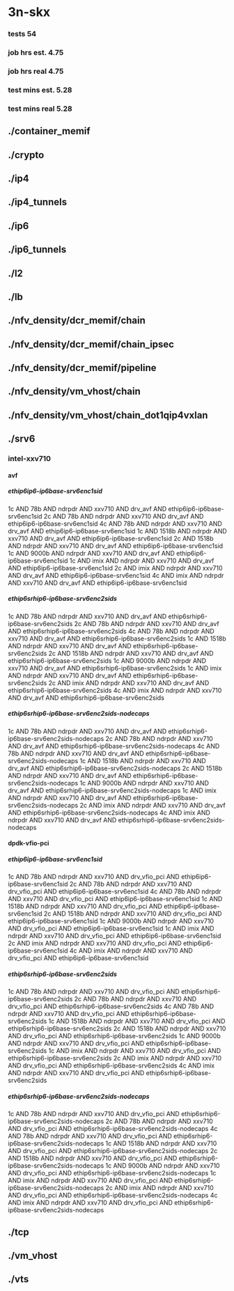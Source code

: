 # 3n-skx
### tests 54
### job hrs est. 4.75
### job hrs real 4.75
### test mins est. 5.28
### test mins real 5.28
## ./container_memif
## ./crypto
## ./ip4
## ./ip4_tunnels
## ./ip6
## ./ip6_tunnels
## ./l2
## ./lb
## ./nfv_density/dcr_memif/chain
## ./nfv_density/dcr_memif/chain_ipsec
## ./nfv_density/dcr_memif/pipeline
## ./nfv_density/vm_vhost/chain
## ./nfv_density/vm_vhost/chain_dot1qip4vxlan
## ./srv6
### intel-xxv710
#### avf
##### ethip6ip6-ip6base-srv6enc1sid
1c AND 78b AND ndrpdr AND xxv710 AND drv_avf AND ethip6ip6-ip6base-srv6enc1sid
2c AND 78b AND ndrpdr AND xxv710 AND drv_avf AND ethip6ip6-ip6base-srv6enc1sid
4c AND 78b AND ndrpdr AND xxv710 AND drv_avf AND ethip6ip6-ip6base-srv6enc1sid
1c AND 1518b AND ndrpdr AND xxv710 AND drv_avf AND ethip6ip6-ip6base-srv6enc1sid
2c AND 1518b AND ndrpdr AND xxv710 AND drv_avf AND ethip6ip6-ip6base-srv6enc1sid
1c AND 9000b AND ndrpdr AND xxv710 AND drv_avf AND ethip6ip6-ip6base-srv6enc1sid
1c AND imix AND ndrpdr AND xxv710 AND drv_avf AND ethip6ip6-ip6base-srv6enc1sid
2c AND imix AND ndrpdr AND xxv710 AND drv_avf AND ethip6ip6-ip6base-srv6enc1sid
4c AND imix AND ndrpdr AND xxv710 AND drv_avf AND ethip6ip6-ip6base-srv6enc1sid
##### ethip6srhip6-ip6base-srv6enc2sids
1c AND 78b AND ndrpdr AND xxv710 AND drv_avf AND ethip6srhip6-ip6base-srv6enc2sids
2c AND 78b AND ndrpdr AND xxv710 AND drv_avf AND ethip6srhip6-ip6base-srv6enc2sids
4c AND 78b AND ndrpdr AND xxv710 AND drv_avf AND ethip6srhip6-ip6base-srv6enc2sids
1c AND 1518b AND ndrpdr AND xxv710 AND drv_avf AND ethip6srhip6-ip6base-srv6enc2sids
2c AND 1518b AND ndrpdr AND xxv710 AND drv_avf AND ethip6srhip6-ip6base-srv6enc2sids
1c AND 9000b AND ndrpdr AND xxv710 AND drv_avf AND ethip6srhip6-ip6base-srv6enc2sids
1c AND imix AND ndrpdr AND xxv710 AND drv_avf AND ethip6srhip6-ip6base-srv6enc2sids
2c AND imix AND ndrpdr AND xxv710 AND drv_avf AND ethip6srhip6-ip6base-srv6enc2sids
4c AND imix AND ndrpdr AND xxv710 AND drv_avf AND ethip6srhip6-ip6base-srv6enc2sids
##### ethip6srhip6-ip6base-srv6enc2sids-nodecaps
1c AND 78b AND ndrpdr AND xxv710 AND drv_avf AND ethip6srhip6-ip6base-srv6enc2sids-nodecaps
2c AND 78b AND ndrpdr AND xxv710 AND drv_avf AND ethip6srhip6-ip6base-srv6enc2sids-nodecaps
4c AND 78b AND ndrpdr AND xxv710 AND drv_avf AND ethip6srhip6-ip6base-srv6enc2sids-nodecaps
1c AND 1518b AND ndrpdr AND xxv710 AND drv_avf AND ethip6srhip6-ip6base-srv6enc2sids-nodecaps
2c AND 1518b AND ndrpdr AND xxv710 AND drv_avf AND ethip6srhip6-ip6base-srv6enc2sids-nodecaps
1c AND 9000b AND ndrpdr AND xxv710 AND drv_avf AND ethip6srhip6-ip6base-srv6enc2sids-nodecaps
1c AND imix AND ndrpdr AND xxv710 AND drv_avf AND ethip6srhip6-ip6base-srv6enc2sids-nodecaps
2c AND imix AND ndrpdr AND xxv710 AND drv_avf AND ethip6srhip6-ip6base-srv6enc2sids-nodecaps
4c AND imix AND ndrpdr AND xxv710 AND drv_avf AND ethip6srhip6-ip6base-srv6enc2sids-nodecaps
#### dpdk-vfio-pci
##### ethip6ip6-ip6base-srv6enc1sid
1c AND 78b AND ndrpdr AND xxv710 AND drv_vfio_pci AND ethip6ip6-ip6base-srv6enc1sid
2c AND 78b AND ndrpdr AND xxv710 AND drv_vfio_pci AND ethip6ip6-ip6base-srv6enc1sid
4c AND 78b AND ndrpdr AND xxv710 AND drv_vfio_pci AND ethip6ip6-ip6base-srv6enc1sid
1c AND 1518b AND ndrpdr AND xxv710 AND drv_vfio_pci AND ethip6ip6-ip6base-srv6enc1sid
2c AND 1518b AND ndrpdr AND xxv710 AND drv_vfio_pci AND ethip6ip6-ip6base-srv6enc1sid
1c AND 9000b AND ndrpdr AND xxv710 AND drv_vfio_pci AND ethip6ip6-ip6base-srv6enc1sid
1c AND imix AND ndrpdr AND xxv710 AND drv_vfio_pci AND ethip6ip6-ip6base-srv6enc1sid
2c AND imix AND ndrpdr AND xxv710 AND drv_vfio_pci AND ethip6ip6-ip6base-srv6enc1sid
4c AND imix AND ndrpdr AND xxv710 AND drv_vfio_pci AND ethip6ip6-ip6base-srv6enc1sid
##### ethip6srhip6-ip6base-srv6enc2sids
1c AND 78b AND ndrpdr AND xxv710 AND drv_vfio_pci AND ethip6srhip6-ip6base-srv6enc2sids
2c AND 78b AND ndrpdr AND xxv710 AND drv_vfio_pci AND ethip6srhip6-ip6base-srv6enc2sids
4c AND 78b AND ndrpdr AND xxv710 AND drv_vfio_pci AND ethip6srhip6-ip6base-srv6enc2sids
1c AND 1518b AND ndrpdr AND xxv710 AND drv_vfio_pci AND ethip6srhip6-ip6base-srv6enc2sids
2c AND 1518b AND ndrpdr AND xxv710 AND drv_vfio_pci AND ethip6srhip6-ip6base-srv6enc2sids
1c AND 9000b AND ndrpdr AND xxv710 AND drv_vfio_pci AND ethip6srhip6-ip6base-srv6enc2sids
1c AND imix AND ndrpdr AND xxv710 AND drv_vfio_pci AND ethip6srhip6-ip6base-srv6enc2sids
2c AND imix AND ndrpdr AND xxv710 AND drv_vfio_pci AND ethip6srhip6-ip6base-srv6enc2sids
4c AND imix AND ndrpdr AND xxv710 AND drv_vfio_pci AND ethip6srhip6-ip6base-srv6enc2sids
##### ethip6srhip6-ip6base-srv6enc2sids-nodecaps
1c AND 78b AND ndrpdr AND xxv710 AND drv_vfio_pci AND ethip6srhip6-ip6base-srv6enc2sids-nodecaps
2c AND 78b AND ndrpdr AND xxv710 AND drv_vfio_pci AND ethip6srhip6-ip6base-srv6enc2sids-nodecaps
4c AND 78b AND ndrpdr AND xxv710 AND drv_vfio_pci AND ethip6srhip6-ip6base-srv6enc2sids-nodecaps
1c AND 1518b AND ndrpdr AND xxv710 AND drv_vfio_pci AND ethip6srhip6-ip6base-srv6enc2sids-nodecaps
2c AND 1518b AND ndrpdr AND xxv710 AND drv_vfio_pci AND ethip6srhip6-ip6base-srv6enc2sids-nodecaps
1c AND 9000b AND ndrpdr AND xxv710 AND drv_vfio_pci AND ethip6srhip6-ip6base-srv6enc2sids-nodecaps
1c AND imix AND ndrpdr AND xxv710 AND drv_vfio_pci AND ethip6srhip6-ip6base-srv6enc2sids-nodecaps
2c AND imix AND ndrpdr AND xxv710 AND drv_vfio_pci AND ethip6srhip6-ip6base-srv6enc2sids-nodecaps
4c AND imix AND ndrpdr AND xxv710 AND drv_vfio_pci AND ethip6srhip6-ip6base-srv6enc2sids-nodecaps
## ./tcp
## ./vm_vhost
## ./vts
